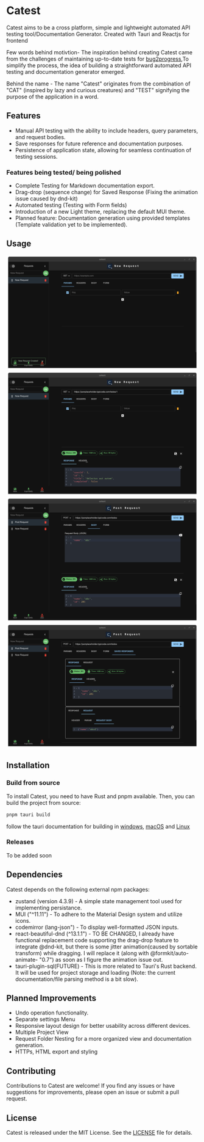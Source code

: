 # Catest

Catest aims to be a cross platform, simple and lightweight automated API testing tool/Documentation Generator. Created with Tauri and Reactjs for frontend

Few words behind motivtion- The inspiration behind creating Catest came from the challenges of maintaining up-to-date tests for [bug2progress](https://github.com/snh1999/bug2progress),To simplify the process, the idea of building a straightforward automated API testing and documentation generator emerged.

Behind the name - The name "Catest" originates from the combination of "CAT" (inspired by lazy and curious creatures) and "TEST" signifying the purpose of the application in a word.

## Features

-   Manual API testing with the ability to include headers, query parameters, and request bodies.
-   Save responses for future reference and documentation purposes.
-   Persistence of application state, allowing for seamless continuation of testing sessions.

### Features being tested/ being polished

-   Complete Testing for Markdown documentation export.
-   Drag-drop (sequence change) for Saved Response (Fixing the animation issue caused by dnd-kit)
-   Automated testing (Testing with Form fields)
-   Introduction of a new Light theme, replacing the default MUI theme.
-   Planned feature: Documentation generation using provided templates (Template validation yet to be implemented).

## Usage

![create new request](images/1.png)
![send api call](images/2.png)
![send with request body](images/3.png)
![saved response](images/4.png)

## Installation

### Build from source

To install Catest, you need to have Rust and pnpm available. Then, you can build the project from source:

```bash
pnpm tauri build
```

follow the tauri documentation for building in [windows](https://tauri.app/v1/guides/building/windows), [macOS](https://tauri.app/v1/guides/building/macos) and [Linux](https://tauri.app/v1/guides/building/linux)

### Releases

To be added soon

<!-- To download the application, please visit the releases page. You will find two options available: an AppImage and a Linux x86_64 binary. -->

## Dependencies

Catest depends on the following external npm packages:

-   zustand (version 4.3.9) - A simple state management tool used for implementing persistance.
-   MUI ("^11.11") - To adhere to the Material Design system and utilize icons.
-   codemirror (lang-json") - To display well-formatted JSON inputs.
-   react-beautiful-dnd (^13.1.1") - TO BE CHANGED, I already have functional replacement code supporting the drag-drop feature to integrate @dnd-kit, but there is some jitter animation(caused by sortable transform) while dragging. I will replace it (along with @formkit/auto-animate- "0.7") as soon as I figure the animation issue out.
-   tauri-plugin-sql(FUTURE) - This is more related to Tauri's Rust backend. It will be used for project storage and loading (Note: the current documentation/file parsing method is a bit slow).

## Planned Improvements

-   Undo operation functionality.
-   Separate settings Menu
-   Responsive layout design for better usability across different devices.
-   Multiple Project View
-   Request Folder Nesting for a more organized view and documentation generation.
-   HTTPs, HTML export and styling

## Contributing

Contributions to Catest are welcome! If you find any issues or have suggestions for improvements, please open an issue or submit a pull request.

## License

Catest is released under the MIT License. See the [LICENSE](LICENSE) file for details.

